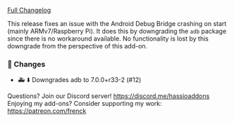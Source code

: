 [Full Changelog][changelog]

This release fixes an issue with the Android Debug Bridge crashing on start (mainly ARMv7/Raspberry Pi).
It does this by downgrading the `adb` package since there is no workaround available.
No functionality is lost by this downgrade from the perspective of this add-on.

### :hammer: Changes

- 🚑 ⬇️ Downgrades adb to 7.0.0+r33-2 (#12)

[changelog]: https://github.com/hassio-addons/addon-adb/compare/v0.4.0...v0.4.1

Questions? Join our Discord server! https://discord.me/hassioaddons
Enjoying my add-ons? Consider supporting my work: https://patreon.com/frenck